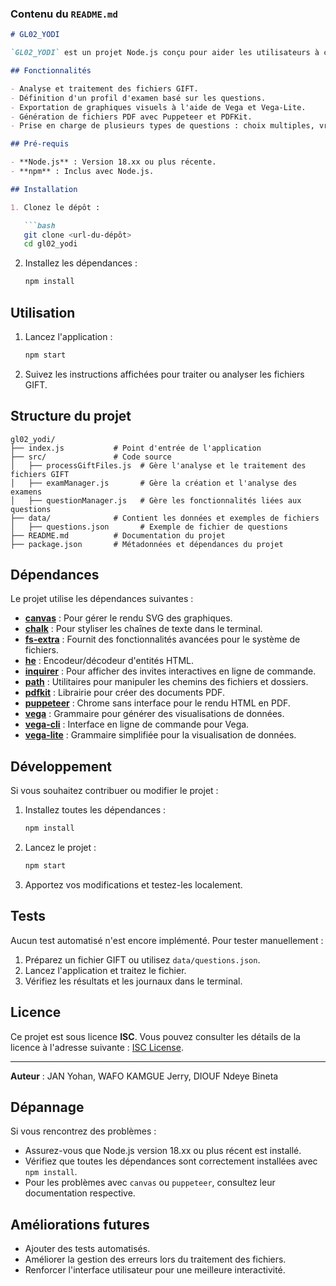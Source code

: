 
### Contenu du `README.md`

```markdown
# GL02_YODI

`GL02_YODI` est un projet Node.js conçu pour aider les utilisateurs à créer et gérer des fichiers GIFT (General Import Format Technology) destinés à des usages pédagogiques. Il inclut des fonctionnalités pour analyser, traiter et générer des fichiers de questions, ainsi que pour exporter des visualisations et des documents PDF.

## Fonctionnalités

- Analyse et traitement des fichiers GIFT.
- Définition d'un profil d'examen basé sur les questions.
- Exportation de graphiques visuels à l'aide de Vega et Vega-Lite.
- Génération de fichiers PDF avec Puppeteer et PDFKit.
- Prise en charge de plusieurs types de questions : choix multiples, vrai/faux, réponse courte, association, lacunes (cloze), et plus encore.

## Pré-requis

- **Node.js** : Version 18.xx ou plus récente.
- **npm** : Inclus avec Node.js.

## Installation

1. Clonez le dépôt :

   ```bash
   git clone <url-du-dépôt>
   cd gl02_yodi
   ```

2. Installez les dépendances :

   ```bash
   npm install
   ```

## Utilisation

1. Lancez l'application :

   ```bash
   npm start
   ```

2. Suivez les instructions affichées pour traiter ou analyser les fichiers GIFT.

## Structure du projet

```plaintext
gl02_yodi/
├── index.js           # Point d'entrée de l'application
├── src/               # Code source
│   ├── processGiftFiles.js  # Gère l'analyse et le traitement des fichiers GIFT
│   ├── examManager.js       # Gère la création et l'analyse des examens
│   ├── questionManager.js   # Gère les fonctionnalités liées aux questions
├── data/              # Contient les données et exemples de fichiers
│   ├── questions.json       # Exemple de fichier de questions
├── README.md          # Documentation du projet
├── package.json       # Métadonnées et dépendances du projet
```

## Dépendances

Le projet utilise les dépendances suivantes :

- **[canvas](https://www.npmjs.com/package/canvas)** : Pour gérer le rendu SVG des graphiques.
- **[chalk](https://www.npmjs.com/package/chalk)** : Pour styliser les chaînes de texte dans le terminal.
- **[fs-extra](https://www.npmjs.com/package/fs-extra)** : Fournit des fonctionnalités avancées pour le système de fichiers.
- **[he](https://www.npmjs.com/package/he)** : Encodeur/décodeur d'entités HTML.
- **[inquirer](https://www.npmjs.com/package/inquirer)** : Pour afficher des invites interactives en ligne de commande.
- **[path](https://www.npmjs.com/package/path)** : Utilitaires pour manipuler les chemins des fichiers et dossiers.
- **[pdfkit](https://www.npmjs.com/package/pdfkit)** : Librairie pour créer des documents PDF.
- **[puppeteer](https://www.npmjs.com/package/puppeteer)** : Chrome sans interface pour le rendu HTML en PDF.
- **[vega](https://www.npmjs.com/package/vega)** : Grammaire pour générer des visualisations de données.
- **[vega-cli](https://www.npmjs.com/package/vega-cli)** : Interface en ligne de commande pour Vega.
- **[vega-lite](https://www.npmjs.com/package/vega-lite)** : Grammaire simplifiée pour la visualisation de données.

## Développement

Si vous souhaitez contribuer ou modifier le projet :

1. Installez toutes les dépendances :

   ```bash
   npm install
   ```

2. Lancez le projet :

   ```bash
   npm start
   ```

3. Apportez vos modifications et testez-les localement.

## Tests

Aucun test automatisé n'est encore implémenté. Pour tester manuellement :

1. Préparez un fichier GIFT ou utilisez `data/questions.json`.
2. Lancez l'application et traitez le fichier.
3. Vérifiez les résultats et les journaux dans le terminal.

## Licence

Ce projet est sous licence **ISC**. Vous pouvez consulter les détails de la licence à l'adresse suivante : [ISC License](https://opensource.org/licenses/ISC).

---

**Auteur** : JAN Yohan, WAFO KAMGUE Jerry, DIOUF Ndeye Bineta

## Dépannage

Si vous rencontrez des problèmes :
- Assurez-vous que Node.js version 18.xx ou plus récent est installé.
- Vérifiez que toutes les dépendances sont correctement installées avec `npm install`.
- Pour les problèmes avec `canvas` ou `puppeteer`, consultez leur documentation respective.

## Améliorations futures

- Ajouter des tests automatisés.
- Améliorer la gestion des erreurs lors du traitement des fichiers.
- Renforcer l'interface utilisateur pour une meilleure interactivité.
